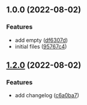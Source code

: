 ## 1.0.0 (2022-08-02)


### Features

* add empty ([df6307d](https://github.com/zeybek/toolchain/commit/df6307d4778e17ad8dab2566dda544f0dcc59a2d))
* initial files ([95767c4](https://github.com/zeybek/toolchain/commit/95767c4bb020aaacf0ba19c27db0324491babefc))

## [1.2.0](https://github.com/zeybek/toolchain/compare/v1.1.0...v1.2.0) (2022-08-02)


### Features

* add changelog ([c6a0ba7](https://github.com/zeybek/toolchain/commit/c6a0ba7b7de55d3c8768c6026673783c391410d4))
